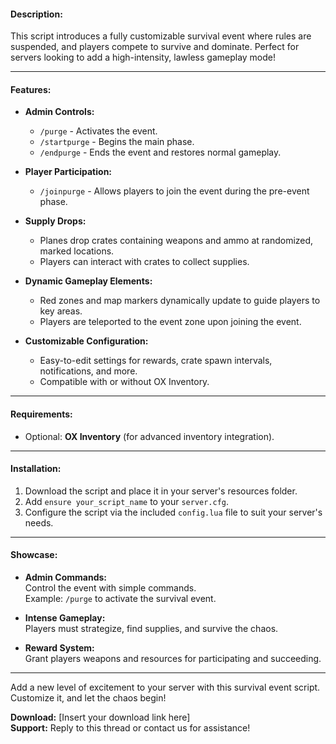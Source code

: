 #### **Description:**  
This script introduces a fully customizable survival event where rules are suspended, and players compete to survive and dominate. Perfect for servers looking to add a high-intensity, lawless gameplay mode!  

---

#### **Features:**  
- **Admin Controls:**  
  - `/purge` - Activates the event.  
  - `/startpurge` - Begins the main phase.  
  - `/endpurge` - Ends the event and restores normal gameplay.  

- **Player Participation:**  
  - `/joinpurge` - Allows players to join the event during the pre-event phase.  

- **Supply Drops:**  
  - Planes drop crates containing weapons and ammo at randomized, marked locations.  
  - Players can interact with crates to collect supplies.  

- **Dynamic Gameplay Elements:**  
  - Red zones and map markers dynamically update to guide players to key areas.  
  - Players are teleported to the event zone upon joining the event.  

- **Customizable Configuration:**  
  - Easy-to-edit settings for rewards, crate spawn intervals, notifications, and more.  
  - Compatible with or without OX Inventory.  

---

#### **Requirements:**  
- Optional: **OX Inventory** (for advanced inventory integration).  

---

#### **Installation:**  
1. Download the script and place it in your server's resources folder.  
2. Add `ensure your_script_name` to your `server.cfg`.  
3. Configure the script via the included `config.lua` file to suit your server's needs.  

---

#### **Showcase:**  
- **Admin Commands:**  
  Control the event with simple commands.  
  Example: `/purge` to activate the survival event.  

- **Intense Gameplay:**  
  Players must strategize, find supplies, and survive the chaos.  

- **Reward System:**  
  Grant players weapons and resources for participating and succeeding.  

---

Add a new level of excitement to your server with this survival event script. Customize it, and let the chaos begin!  

**Download:** [Insert your download link here]  
**Support:** Reply to this thread or contact us for assistance!
